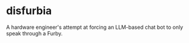 # disfurbia
A hardware engineer's attempt at forcing an LLM-based chat bot to only speak through a Furby.
